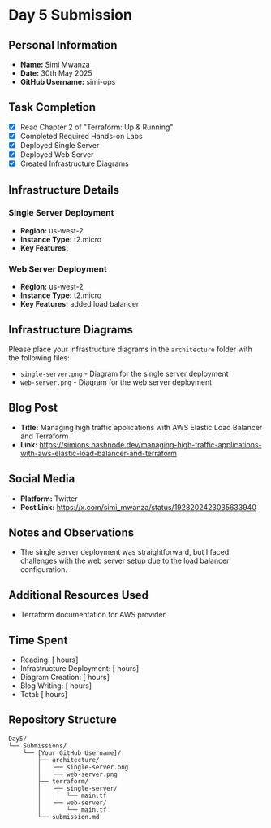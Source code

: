 # Day 5 Submission

## Personal Information
- **Name:** Simi Mwanza
- **Date:** 30th May 2025
- **GitHub Username:** simi-ops

## Task Completion
- [x] Read Chapter 2 of "Terraform: Up & Running"
- [x] Completed Required Hands-on Labs
- [x] Deployed Single Server
- [x] Deployed Web Server
- [x] Created Infrastructure Diagrams

## Infrastructure Details

### Single Server Deployment
- **Region:** us-west-2
- **Instance Type:** t2.micro
- **Key Features:** 

### Web Server Deployment
- **Region:** us-west-2
- **Instance Type:** t2.micro
- **Key Features:** added load balancer

## Infrastructure Diagrams
Please place your infrastructure diagrams in the `architecture` folder with the following files:
- `single-server.png` - Diagram for the single server deployment
- `web-server.png` - Diagram for the web server deployment

## Blog Post
- **Title:** Managing high traffic applications with AWS Elastic Load Balancer and Terraform
- **Link:** https://simiops.hashnode.dev/managing-high-traffic-applications-with-aws-elastic-load-balancer-and-terraform

## Social Media
- **Platform:** Twitter
- **Post Link:** https://x.com/simi_mwanza/status/1928202423035633940

## Notes and Observations
- The single server deployment was straightforward, but I faced challenges with the web server setup due to the load balancer configuration.

## Additional Resources Used
- Terraform documentation for AWS provider

## Time Spent
- Reading: [ hours]
- Infrastructure Deployment: [ hours]
- Diagram Creation: [ hours]
- Blog Writing: [ hours]
- Total: [ hours]

## Repository Structure
```
Day5/
└── Submissions/
    └── [Your GitHub Username]/
        ├── architecture/
        │   ├── single-server.png
        │   └── web-server.png
        ├── terraform/
        │   ├── single-server/
        │   │   └── main.tf
        │   └── web-server/
        │       └── main.tf
        └── submission.md
``` 



